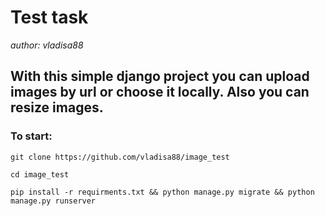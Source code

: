 # Test task
_author: vladisa88_
## With this simple django project you can upload images by url or choose it locally. Also you can resize images.

### To start:
`git clone https://github.com/vladisa88/image_test`

`cd image_test`

`pip install -r requirments.txt && python manage.py migrate && python manage.py runserver`